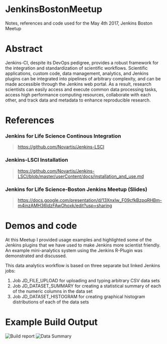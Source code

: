 # JenkinsBostonMeetup
Notes, references and code used for the May 4th 2017, Jenkins Boston Meetup
# Abstract
Jenkins-CI, despite its DevOps pedigree, provides a robust framework for the integration and standardization of scientific workflows.  Scientific applications, custom code, data management, analytics,  and Jenkins plugins can be integrated into pipelines of arbitrary complexity,  and can be made accessible through the Jenkins web portal.  As a result, research scientists can easily access and execute common data processing tasks, access high performance computing resources, collaborate with each other, and track data and metadata to enhance reproducible research. 
# References
### Jenkins for Life Science Continous Integration
> <https://github.com/Novartis/Jenkins-LSCI>
### Jenkins-LSCI Installation
> <https://github.com/Novartis/Jenkins-LSCI/blob/master/userContent/docs/installation_and_use.md>
### Jenkins for Life Science-Boston Jenkins Meetup (Slides)
> <https://docs.google.com/presentation/d/13XnxIw_F09cfkBzpqRHBm-m4inzAMH36ldzFAwOhoxk/edit?usp=sharing>

# Demos and code
At this Meetup I provided usage examples and highlighted some of the Jenkins plugins that we have used to make Jenkins more scientist friendly. An example mini-analytics system using the Jenkins R-Plugin was demonstrated and discussed. 

This data analytics workflow is based on three separate but linked Jenkins jobs:
1. Job JD_FILE_UPLOAD for uploading and typing arbitrary CSV data sets
2. Job JD_DATASET_SUMMARY for creating a statistical summary of each of the numeric columns in the data set
3. Job JD_DATASET_HISTOGRAM for creating graphical histogram distributions of each of the data sets

# Example Build Output
![Build report](https://docs.google.com/drawings/d/1Sy5rzo4hrSPW46r3GZzXbWZg5MmDKP_LTkcJR3re_6s/pub?w=960&h=720)
![Data Summary](https://docs.google.com/drawings/d/17zyAGN4R6w2GB-dJBxISBPIm6CoIRS8lyFeYNku88PQ/pub?w=356&h=374)

